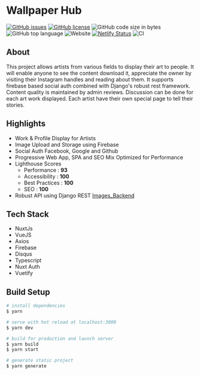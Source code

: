 # Wallpaper Hub
[![GitHub issues](https://img.shields.io/github/issues/king-11/Nuxt_Images?style=plastic)](https://github.com/king-11/Nuxt_Images/issues)
[![GitHub license](https://img.shields.io/github/license/king-11/Nuxt_Images?style=plastic)](https://github.com/king-11/Nuxt_Images/blob/master/LICENSE)
![GitHub code size in bytes](https://img.shields.io/github/languages/code-size/king-11/Nuxt_Images?style=plastic)
![GitHub top language](https://img.shields.io/github/languages/top/king-11/Nuxt_Images?style=plastic)
![Website](https://img.shields.io/website?down_color=lightgrey&up_color=orange&up_message=live&url=https%3A%2F%2Fpictorial.netlify.app/login%2F?style=plastic)
[![Netlify Status](https://api.netlify.com/api/v1/badges/74e52652-57c6-4f51-bbb8-7a630358940f/deploy-status)](https://app.netlify.com/sites/pictorial/deploys)
![CI](https://img.shields.io/github/workflow/status/king-11/Nuxt_Images/ci?color=white&label=Build&style=plastic)

## About

This project allows artists from various fields to display their art to people. It will enable anyone to see the content download it, appreciate the owner by visiting their Instagram handles and reading about them. It supports firebase based social auth combined with Django's robust rest framework. Content quality is maintained by admin reviews. Discussion can be done for each art work displayed. Each artist have their own special page to tell their stories.


## Highlights

- Work & Profile Display for Artists
- Image Upload and Storage using Firebase
- Social Auth Facebook, Google and Github
- Progressive Web App, SPA and SEO Mix Optimized for Performance
- Lighthouse Scores
    - Performance : <strong>93</strong>
    - Accessibility : <strong>100</strong>
    - Best Practices : <strong>100</strong>
    - SEO : <strong>100</strong>
- Robust API using Django REST [Images_Backend](https://github.com/king-11/Images_Backend)

## Tech Stack
- NuxtJs
- VueJS
- Axios
- Firebase
- Disqus
- Typescript
- Nuxt Auth
- Vuetify

## Build Setup

```zsh
# install dependencies
$ yarn

# serve with hot reload at localhost:3000
$ yarn dev

# build for production and launch server
$ yarn build
$ yarn start

# generate static project
$ yarn generate
```
